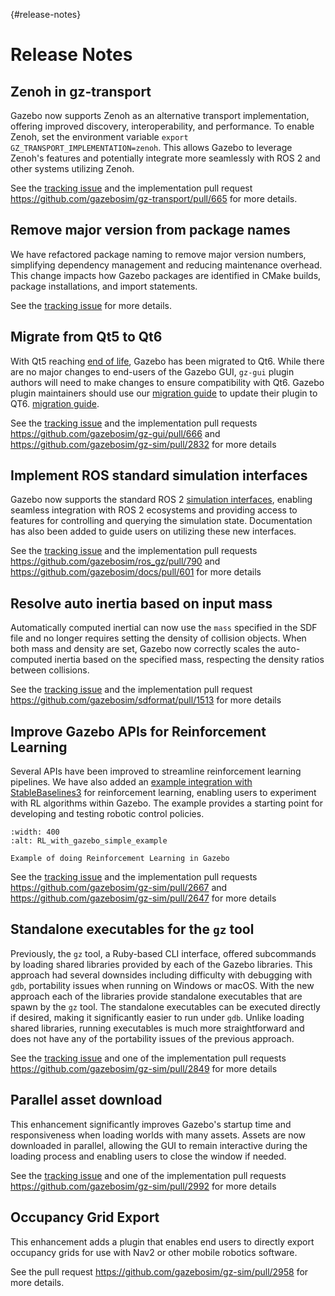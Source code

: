 {#release-notes}

# Release Notes

## Zenoh in gz-transport

Gazebo now supports Zenoh as an alternative transport implementation, offering
improved discovery, interoperability, and performance. To enable Zenoh, set the
environment variable `export GZ_TRANSPORT_IMPLEMENTATION=zenoh`. This allows
Gazebo to leverage Zenoh's features and potentially integrate more seamlessly
with ROS 2 and other systems utilizing Zenoh.

See the [tracking issue](https://github.com/gazebosim/gz-transport/issues/559)
and the implementation pull request
<https://github.com/gazebosim/gz-transport/pull/665> for more details.

## Remove major version from package names

We have refactored package naming to remove major version numbers, simplifying
dependency management and reducing maintenance overhead. This change impacts how
Gazebo packages are identified in CMake builds, package installations, and
import statements.

See the
[tracking issue](https://github.com/gazebo-tooling/release-tools/issues/1244)
for more details.

## Migrate from Qt5 to Qt6

With Qt5 reaching
[end of life](https://www.qt.io/blog/extended-security-maintenance-for-qt-5.15-begins-may-2025),
Gazebo has been migrated to Qt6. While there are no major changes to end-users
of the Gazebo GUI, `gz-gui` plugin authors will need to make changes to ensure
compatibility with Qt6. Gazebo plugin maintainers should use our [migration guide](https://gazebosim.org/api/gui/10/migration_qt6.html)
to update their plugin to QT6. 
[migration guide](https://gazebosim.org/api/gui/10/migration_qt6.html).

See the [tracking issue](https://github.com/gazebosim/gz-gui/issues/586) and the
implementation pull requests <https://github.com/gazebosim/gz-gui/pull/666> and
<https://github.com/gazebosim/gz-sim/pull/2832> for more details

## Implement ROS standard simulation interfaces

Gazebo now supports the standard ROS 2
[simulation interfaces](https://github.com/ros-simulation/simulation_interfaces),
enabling seamless integration with ROS 2 ecosystems and providing access to
features for controlling and querying the simulation state. Documentation has
also been added to guide users on utilizing these new interfaces.

See the [tracking issue](https://github.com/gazebosim/ros_gz/issues/732) and the
implementation pull requests <https://github.com/gazebosim/ros_gz/pull/790> and
<https://github.com/gazebosim/docs/pull/601> for more details

## Resolve auto inertia based on input mass

Automatically computed inertial can now use the `mass` specified in the SDF file
and no longer requires setting the density of collision objects. When both mass
and density are set, Gazebo now correctly scales the auto-computed inertia based
on the specified mass, respecting the density ratios between collisions.

See the [tracking issue](https://github.com/gazebosim/sdformat/issues/1482) and
the implementation pull request
<https://github.com/gazebosim/sdformat/pull/1513> for more details

## Improve Gazebo APIs for Reinforcement Learning

Several APIs have been improved to streamline reinforcement learning pipelines.
We have also added an [example integration with StableBaselines3](https://github.com/gazebosim/gz-sim/tree/gz-sim10/examples/scripts/reinforcement_learning/simple_cart_pole)
for reinforcement learning, enabling users to experiment with RL algorithms within
Gazebo. The example provides a starting point for developing and testing robotic
control policies.

```{figure} https://github.com/user-attachments/assets/f30160a3-e04f-4ec1-aab4-111739b0d349
:width: 400
:alt: RL_with_gazebo_simple_example

Example of doing Reinforcement Learning in Gazebo
```

See the [tracking issue](https://github.com/gazebosim/gz-sim/issues/2662) and
the implementation pull requests <https://github.com/gazebosim/gz-sim/pull/2667>
and <https://github.com/gazebosim/gz-sim/pull/2647> for more details

## Standalone executables for the `gz` tool

Previously, the `gz` tool, a Ruby-based CLI interface, offered subcommands by
loading shared libraries provided by each of the Gazebo libraries. This approach
had several downsides including difficulty with debugging with `gdb`,
portability issues when running on Windows or macOS. With the new approach each
of the libraries provide standalone executables that are spawn by the `gz` tool.
The standalone executables can be executed directly if desired, making it
significantly easier to run under `gdb`. Unlike loading shared libraries,
running executables is much more straightforward and does not have any of the
portability issues of the previous approach.

See the [tracking issue](https://github.com/gazebosim/gz-tools/issues/7) and one
of the implementation pull requests
<https://github.com/gazebosim/gz-sim/pull/2849> for more details

## Parallel asset download

This enhancement significantly improves Gazebo's startup time and responsiveness
when loading worlds with many assets. Assets are now downloaded in parallel,
allowing the GUI to remain interactive during the loading process and enabling
users to close the window if needed.

See the [tracking issue](https://github.com/gazebosim/gz-sim/issues/1260) and
one of the implementation pull requests
<https://github.com/gazebosim/gz-sim/pull/2992> for more details

## Occupancy Grid Export

This enhancement adds a plugin that enables end users to directly export occupancy
grids for use with Nav2 or other mobile robotics software. 

See the pull request <https://github.com/gazebosim/gz-sim/pull/2958> for more details.

